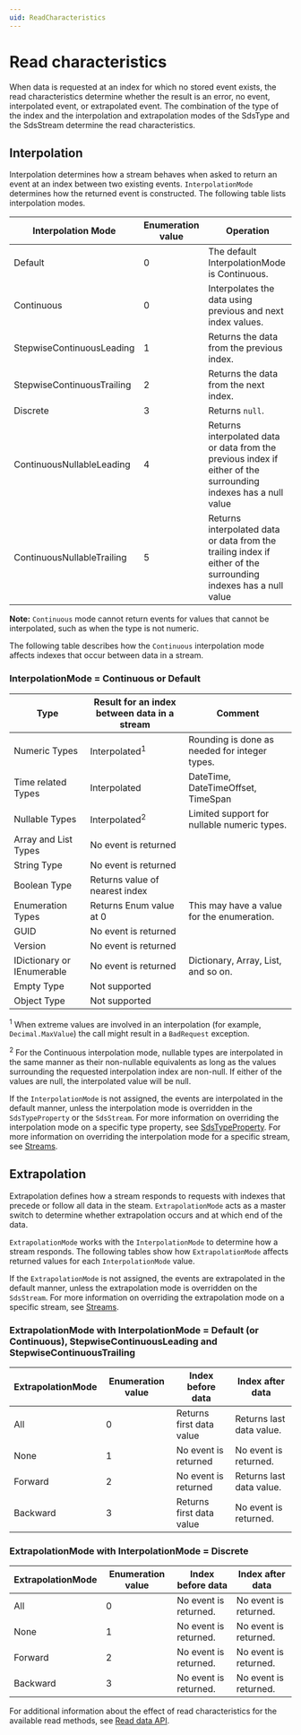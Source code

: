 ```yaml
---
uid: ReadCharacteristics
---
```


# Read characteristics

When data is requested at an index for which no stored event exists, the read characteristics determine whether the result is an error, no event, interpolated event, or extrapolated event. The combination of the type of the index and the interpolation and extrapolation modes of the SdsType and the SdsStream determine the read characteristics.

## Interpolation

Interpolation determines how a stream behaves when asked to return an event at an index between two existing events. `InterpolationMode` determines how the returned event is constructed. The following table lists interpolation modes.

|Interpolation Mode                       |Enumeration value |Operation |
|---------------------------|------------------|----------|
|Default                    |0                 |The default InterpolationMode is Continuous. |
|Continuous                 |0                 |Interpolates the data using previous and next index values. |
|StepwiseContinuousLeading  |1                 |Returns the data from the previous index.  |
|StepwiseContinuousTrailing |2                 |Returns the data from the next index. |
|Discrete                   |3                 |Returns `null`. |
|ContinuousNullableLeading  |4                 |Returns interpolated data or data from the previous index if either of the surrounding indexes has a null value|
|ContinuousNullableTrailing |5                 |Returns interpolated data or data from the trailing index if either of the surrounding indexes has a null value|

**Note:** `Continuous` mode cannot return events for values that cannot be interpolated, such as when the type is not numeric.

The following table describes how the `Continuous` interpolation mode affects indexes that occur between data in a stream.

### InterpolationMode = Continuous or Default

| Type                      | Result for an index between data in a stream  | Comment |
|---------------------------|-----------------------------------------------|---------|
|Numeric Types              |Interpolated<sup>1</sup>                   |Rounding is done as needed for integer types. |
|Time related Types         |Interpolated                    |DateTime, DateTimeOffset, TimeSpan |
|Nullable Types             |Interpolated<sup>2</sup>                   |Limited support for nullable numeric types. |
|Array and List Types       |No event is returned            |         |
|String Type                |No event is returned            |         |
|Boolean Type               |Returns value of nearest index  |         |
|Enumeration Types          |Returns Enum value at 0         |This may have a value for the enumeration. |
|GUID                       |No event is returned            |         |
|Version                    |No event is returned            |         |
|IDictionary or IEnumerable |No event is returned            |Dictionary, Array, List, and so on. |
|Empty Type		|Not supported                  	 | |
|Object Type 		|Not supported                   	| |

<sup>1</sup> When extreme values are involved in an interpolation (for example, `Decimal.MaxValue`) the call might result in a `BadRequest` exception.

<sup>2</sup> For the Continuous interpolation mode, nullable types are interpolated in the same manner as their non-nullable equivalents as long as the values surrounding the requested interpolation index are non-null. If either of the values are null, the interpolated value will be null.

If the `InterpolationMode` is not assigned, the events are interpolated in the default manner, unless the interpolation mode is overridden in the `SdsTypeProperty` or the `SdsStream`. For more information on overriding the interpolation mode on a specific type property, see [SdsTypeProperty](xref:sdsTypeProperty). For more information on overriding the interpolation mode for a specific stream, see [Streams](xref:sdsStreams).

## Extrapolation

Extrapolation defines how a stream responds to requests with indexes that precede or follow all data in the steam. `ExtrapolationMode` acts as a master switch to determine whether extrapolation occurs and at which end of the data.

`ExtrapolationMode` works with the `InterpolationMode` to determine how a stream responds. The following tables show how `ExtrapolationMode` affects returned values for each `InterpolationMode` value.

If the `ExtrapolationMode` is not assigned, the events are extrapolated in the default manner, unless the extrapolation mode is overridden on the `SdsStream`. For more information on overriding the extrapolation mode on a specific stream, see [Streams](xref:sdsStreams).

### ExtrapolationMode with InterpolationMode = Default (or Continuous), StepwiseContinuousLeading and StepwiseContinuousTrailing

| ExtrapolationMode   | Enumeration value   | Index before data          | Index after data          |
|---------------------|---------------------|----------------------------|---------------------------|
| All                 | 0                   | Returns first data value   | Returns last data value.  |
| None                | 1                   | No event is returned       | No event is returned.     |
| Forward             | 2                   | No event is returned       | Returns last data value.  |
| Backward            | 3                   | Returns first data value   | No event is returned.     |

### ExtrapolationMode with InterpolationMode = Discrete  

| ExtrapolationMode   | Enumeration value   | Index before data    | Index after data     |
|---------------------|---------------------|----------------------|----------------------|
| All                 | 0                   | No event is returned.| No event is returned.|
| None                | 1                   | No event is returned.| No event is returned.|
| Forward             | 2                   | No event is returned.| No event is returned.|
| Backward            | 3                   | No event is returned.| No event is returned.|

For additional information about the effect of read characteristics for the available read methods, see [Read data API](xref:sdsReadingDataApi).
